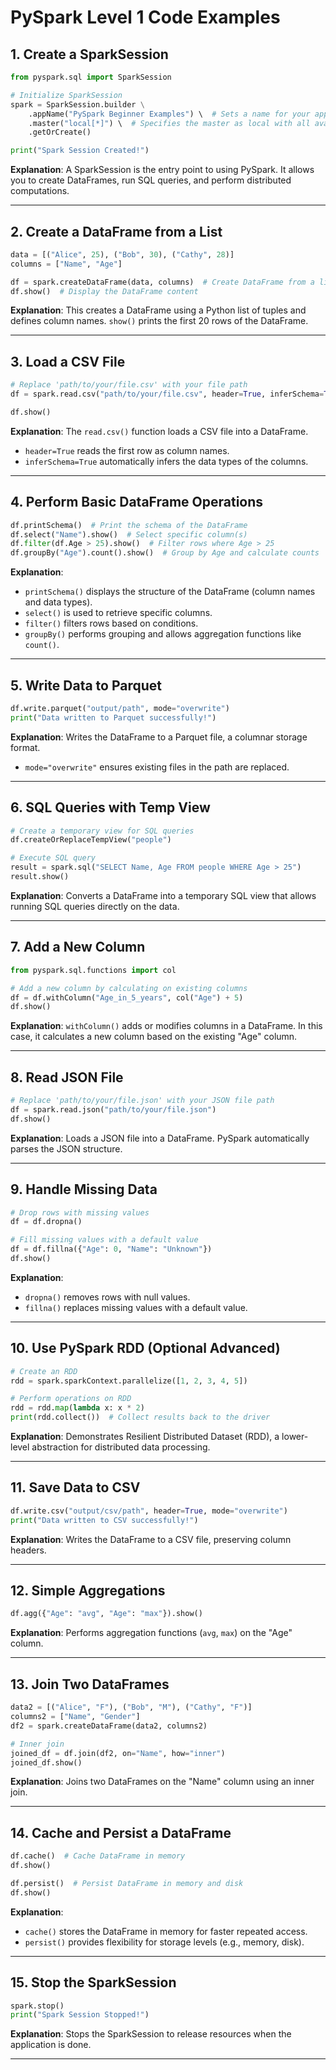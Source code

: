 
# PySpark Level 1 Code Examples

## 1. Create a SparkSession
```python
from pyspark.sql import SparkSession

# Initialize SparkSession
spark = SparkSession.builder \
    .appName("PySpark Beginner Examples") \  # Sets a name for your application
    .master("local[*]") \  # Specifies the master as local with all available cores
    .getOrCreate()

print("Spark Session Created!")
```
**Explanation**: A SparkSession is the entry point to using PySpark. It allows you to create DataFrames, run SQL queries, and perform distributed computations.

---

## 2. Create a DataFrame from a List
```python
data = [("Alice", 25), ("Bob", 30), ("Cathy", 28)]
columns = ["Name", "Age"]

df = spark.createDataFrame(data, columns)  # Create DataFrame from a list of tuples
df.show()  # Display the DataFrame content
```
**Explanation**: This creates a DataFrame using a Python list of tuples and defines column names. `show()` prints the first 20 rows of the DataFrame.

---

## 3. Load a CSV File
```python
# Replace 'path/to/your/file.csv' with your file path
df = spark.read.csv("path/to/your/file.csv", header=True, inferSchema=True)

df.show()
```
**Explanation**: The `read.csv()` function loads a CSV file into a DataFrame. 
- `header=True` reads the first row as column names.
- `inferSchema=True` automatically infers the data types of the columns.

---

## 4. Perform Basic DataFrame Operations
```python
df.printSchema()  # Print the schema of the DataFrame
df.select("Name").show()  # Select specific column(s)
df.filter(df.Age > 25).show()  # Filter rows where Age > 25
df.groupBy("Age").count().show()  # Group by Age and calculate counts
```
**Explanation**:
- `printSchema()` displays the structure of the DataFrame (column names and data types).
- `select()` is used to retrieve specific columns.
- `filter()` filters rows based on conditions.
- `groupBy()` performs grouping and allows aggregation functions like `count()`.

---

## 5. Write Data to Parquet
```python
df.write.parquet("output/path", mode="overwrite")
print("Data written to Parquet successfully!")
```
**Explanation**: Writes the DataFrame to a Parquet file, a columnar storage format. 
- `mode="overwrite"` ensures existing files in the path are replaced.

---

## 6. SQL Queries with Temp View
```python
# Create a temporary view for SQL queries
df.createOrReplaceTempView("people")

# Execute SQL query
result = spark.sql("SELECT Name, Age FROM people WHERE Age > 25")
result.show()
```
**Explanation**: Converts a DataFrame into a temporary SQL view that allows running SQL queries directly on the data.

---

## 7. Add a New Column
```python
from pyspark.sql.functions import col

# Add a new column by calculating on existing columns
df = df.withColumn("Age_in_5_years", col("Age") + 5)
df.show()
```
**Explanation**: `withColumn()` adds or modifies columns in a DataFrame. In this case, it calculates a new column based on the existing "Age" column.

---

## 8. Read JSON File
```python
# Replace 'path/to/your/file.json' with your JSON file path
df = spark.read.json("path/to/your/file.json")
df.show()
```
**Explanation**: Loads a JSON file into a DataFrame. PySpark automatically parses the JSON structure.

---

## 9. Handle Missing Data
```python
# Drop rows with missing values
df = df.dropna()

# Fill missing values with a default value
df = df.fillna({"Age": 0, "Name": "Unknown"})
df.show()
```
**Explanation**:
- `dropna()` removes rows with null values.
- `fillna()` replaces missing values with a default value.

---

## 10. Use PySpark RDD (Optional Advanced)
```python
# Create an RDD
rdd = spark.sparkContext.parallelize([1, 2, 3, 4, 5])

# Perform operations on RDD
rdd = rdd.map(lambda x: x * 2)
print(rdd.collect())  # Collect results back to the driver
```
**Explanation**: Demonstrates Resilient Distributed Dataset (RDD), a lower-level abstraction for distributed data processing.

---

## 11. Save Data to CSV
```python
df.write.csv("output/csv/path", header=True, mode="overwrite")
print("Data written to CSV successfully!")
```
**Explanation**: Writes the DataFrame to a CSV file, preserving column headers.

---

## 12. Simple Aggregations
```python
df.agg({"Age": "avg", "Age": "max"}).show()
```
**Explanation**: Performs aggregation functions (`avg`, `max`) on the "Age" column.

---

## 13. Join Two DataFrames
```python
data2 = [("Alice", "F"), ("Bob", "M"), ("Cathy", "F")]
columns2 = ["Name", "Gender"]
df2 = spark.createDataFrame(data2, columns2)

# Inner join
joined_df = df.join(df2, on="Name", how="inner")
joined_df.show()
```
**Explanation**: Joins two DataFrames on the "Name" column using an inner join.

---

## 14. Cache and Persist a DataFrame
```python
df.cache()  # Cache DataFrame in memory
df.show()

df.persist()  # Persist DataFrame in memory and disk
df.show()
```
**Explanation**:
- `cache()` stores the DataFrame in memory for faster repeated access.
- `persist()` provides flexibility for storage levels (e.g., memory, disk).

---

## 15. Stop the SparkSession
```python
spark.stop()
print("Spark Session Stopped!")
```
**Explanation**: Stops the SparkSession to release resources when the application is done.

---
